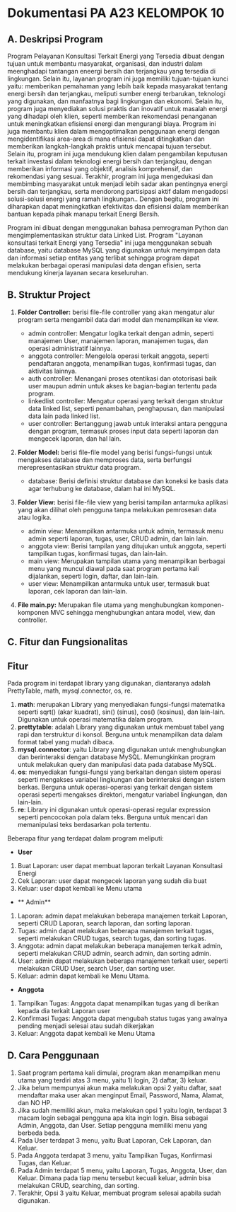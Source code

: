 # Dokumentasi PA A23 KELOMPOK 10

## A. Deskripsi Program

Program Pelayanan Konsultasi Terkait Energi yang Tersedia dibuat dengan tujuan untuk membantu masyarakat, organisasi, dan industri dalam meenghadapi tantangan eneergi bersih dan terjangkau yang tersedia di lingkungan. Selain itu, layanan program ini juga memiliki tujuan-tujuan kunci yaitu: memberikan pemahaman yang lebih baik kepada masyarakat tentang energi bersih dan terjangkau, meliputi sumber energi terbarukan, teknologi yang digunakan, dan manfaatnya bagi lingkungan dan ekonomi. Selain itu, program juga menyediakan solusi praktis dan inovatif untuk masalah energi yang dihadapi oleh klien, seperti memberikan rekomendasi penanganan untuk meningkatkan efisiensi energi dan mengurangi biaya. Program ini juga membantu klien dalam mengoptimalkan penggunaan energi dengan mengidentifikasi area-area di mana efisiensi dapat ditingkatkan dan memberikan langkah-langkah praktis untuk mencapai tujuan tersebut. Selain itu, program ini juga mendukung klien dalam pengambilan keputusan terkait investasi dalam teknologi energi bersih dan terjangkau, dengan memberikan informasi yang objektif, analisis komprehensif, dan rekomendasi yang sesuai. Terakhir, program ini juga mengedukasi dan membimbing masyarakat untuk menjadi lebih sadar akan pentingnya energi bersih dan terjangkau, serta mendorong partisipasi aktif dalam mengadopsi solusi-solusi energi yang ramah lingkungan.. Dengan begitu, program ini diharapkan dapat meningkatkan efektivitas dan efisiensi dalam memberikan bantuan kepada pihak manapu terkait Energi Bersih.

Program ini dibuat dengan menggunakan bahasa pemrograman Python dan mengimplementasikan struktur data Linked List. Program "Layanan konsultasi terkait Energi yang Tersedia" ini juga menggunakan sebuah database, yaitu database MySQL yang digunakan untuk menyimpan data dan informasi setiap entitas yang terlibat sehingga program dapat melakukan berbagai operasi manipulasi data dengan efisien, serta mendukung kinerja layanan secara keseluruhan.

## B. Struktur Project
1. **Folder Controller:** berisi file-file controller yang akan mengatur alur program serta mengambil data dari model dan menampilkan ke view.

   - admin controller: Mengatur logika terkait dengan admin, seperti manajemen User, manajemen laporan, manajemen tugas, dan operasi administratif lainnya.
   - anggota controller: Mengelola operasi terkait anggota, seperti pendaftaran anggota, menampilkan tugas, konfirmasi tugas, dan aktivitas lainnya.
   - auth controller: Menangani proses otentikasi dan ototorisasi baik user maupun admin untuk akses ke bagian-bagian tertentu pada program.
   - linkedlist controller: Mengatur operasi yang terkait dengan struktur data linked list, seperti penambahan, penghapusan, dan manipulasi data lain pada linked list.
   - user controller: Bertanggung jawab untuk interaksi antara pengguna dengan program, termasuk proses input data seperti laporan dan mengecek laporan, dan hal lain.

2. **Folder Model:** berisi file-file model yang berisi fungsi-fungsi untuk mengakses database dan memproses data, serta berfungsi merepresentasikan struktur data program.
   
   - database: Berisi definisi struktur database dan koneksi ke basis data agar terhubung ke database, dalam hal ini MySQL.

3. **Folder View:**  berisi file-file view yang berisi tampilan antarmuka aplikasi yang akan dilihat oleh pengguna tanpa melakukan pemrosesan data atau logika.

   - admin view: Menampilkan antarmuka untuk admin, termasuk menu admin seperti laporan, tugas, user, CRUD admin, dan lain lain.
   - anggota view: Berisi tampilan yang ditujukan untuk anggota, seperti tampilkan tugas, konfirmasi tugas, dan lain-lain.
   - main view: Merupakan tampilan utama yang menampilkan berbagai menu yang muncul diawal pada saat program pertama kali dijalankan, seperti login, daftar, dan lain-lain.
   - user view: Menampilkan antarmuka untuk user, termasuk buat laporan, cek laporan dan lain-lain. 

4. **File main.py:** Merupakan file utama yang menghubungkan komponen-komponen MVC sehingga menghubungkan antara model, view, dan controller.

## C. Fitur dan Fungsionalitas

## Fitur

Pada program ini terdapat library yang digunakan, diantaranya adalah PrettyTable, math, mysql.connector, os, re.

1. **math**: merupakan Library yang menyediakan fungsi-fungsi matematika seperti sqrt() (akar kuadrat), sin() (sinus), cos() (kosinus), dan lain-lain. Digunakan untuk operasi matematika dalam program.
2. **prettytable**: adalah Library yang digunakan untuk membuat tabel yang rapi dan terstruktur di konsol. Berguna untuk menampilkan data dalam format tabel yang mudah dibaca.
3. **mysql.connector**: yaitu Library yang digunakan untuk menghubungkan dan berinteraksi dengan database MySQL. Memungkinkan program untuk melakukan query dan manipulasi data pada database MySQL.
4. **os**: menyediakan fungsi-fungsi yang berkaitan dengan sistem operasi seperti mengakses variabel lingkungan dan berinteraksi dengan sistem berkas. Berguna untuk operasi-operasi yang terkait dengan sistem operasi seperti mengakses direktori, mengatur variabel lingkungan, dan lain-lain.
5. **re**: Library ini digunakan untuk operasi-operasi regular expression seperti pencocokan pola dalam teks. Berguna untuk mencari dan memanipulasi teks berdasarkan pola tertentu.

Beberapa fitur yang terdapat dalam program meliputi:

- **User**
1. Buat Laporan: user dapat membuat laporan terkait Layanan Konsultasi Energi
2. Cek Laporan: user dapat mengecek laporan yang sudah dia buat
3. Keluar: user dapat kembali ke Menu utama
   
- ** Admin**
1. Laporan: admin dapat melakukan beberapa manajemen terkait Laporan, seperti CRUD Laporan, search laporan, dan sorting laporan.
2. Tugas: admin dapat melakukan beberapa manajemen terkait tugas, seperti melakukan CRUD tugas, search tugas, dan sorting tugas.
3. Anggota: admin dapat melakukan beberapa manajemen terkait admin, seperti melakukan CRUD admin, search admin, dan sorting admin.
4. User: admin dapat melakukan beberapa manajemen terkait user, seperti melakukan CRUD User, search User, dan sorting user.
5. Keluar: admin dapat kembali ke Menu Utama.

- **Anggota**
1. Tampilkan Tugas: Anggota dapat menampilkan tugas yang di berikan kepada dia terkait Laporan user
2. Konfirmasi Tugas: Anggota dapat mengubah status tugas yang awalnya pending menjadi selesai atau sudah dikerjakan
3. Keluar: Anggota dapat kembali ke Menu Utama

## D. Cara Penggunaan
1. Saat program pertama kali dimulai, program akan menampilkan menu utama yang terdiri atas 3 menu, yaitu 1) login, 2) daftar, 3) keluar.
2. Jika belum mempunyai akun maka melakukan opsi 2 yaitu daftar, saat mendaftar maka user akan menginput Email, Password, Nama, Alamat, dan NO HP.
3. Jika sudah memiliki akun, maka melakukan opsi 1 yaitu login, terdapat 3 macam login sebagai pengguna apa kita ingin login. Bisa sebagai Admin, Anggota, dan User. Setiap pengguna memiliki menu yang berbeda beda.
4. Pada User terdapat 3 menu, yaitu Buat Laporan, Cek Laporan, dan Keluar.
5. Pada Anggota terdapat 3 menu, yaitu Tampilkan Tugas, Konfirmasi Tugas, dan Keluar.
6. Pada Admin terdapat 5 menu, yaitu Laporan, Tugas, Anggota, User, dan Keluar. Dimana pada tiap menu tersebut kecuali keluar, admin bisa melakukan CRUD, searching, dan sorting.
7. Terakhir, Opsi 3 yaitu Keluar, membuat program selesai apabila sudah digunakan.
